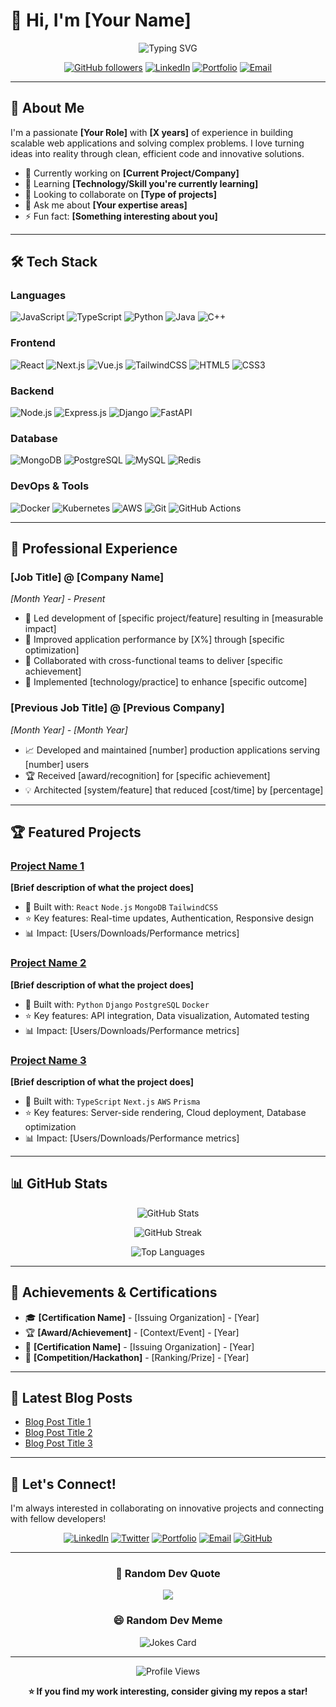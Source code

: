 # 👋 Hi, I'm [Your Name]

<div align="center">
  
  ![Typing SVG](https://readme-typing-svg.herokuapp.com?font=Fira+Code&size=32&duration=2800&pause=2000&color=A855F7&center=true&vCenter=true&width=600&lines=Full+Stack+Developer;Open+Source+Enthusiast;Problem+Solver;Always+Learning)
  
  [![GitHub followers](https://img.shields.io/github/followers/yourusername?label=Follow&style=social)](https://github.com/yourusername)
  [![LinkedIn](https://img.shields.io/badge/LinkedIn-Connect-blue?style=flat&logo=linkedin)](https://linkedin.com/in/yourprofile)
  [![Portfolio](https://img.shields.io/badge/Portfolio-Visit-brightgreen?style=flat&logo=google-chrome)](https://yourportfolio.com)
  [![Email](https://img.shields.io/badge/Email-Contact-red?style=flat&logo=gmail)](mailto:your.email@example.com)
  
</div>

---

## 🚀 About Me

I'm a passionate **[Your Role]** with **[X years]** of experience in building scalable web applications and solving complex problems. I love turning ideas into reality through clean, efficient code and innovative solutions.

- 🔭 Currently working on **[Current Project/Company]**
- 🌱 Learning **[Technology/Skill you're currently learning]**
- 👯 Looking to collaborate on **[Type of projects]**
- 💬 Ask me about **[Your expertise areas]**
- ⚡ Fun fact: **[Something interesting about you]**

---

## 🛠️ Tech Stack

### Languages
![JavaScript](https://img.shields.io/badge/JavaScript-F7DF1E?style=for-the-badge&logo=javascript&logoColor=black)
![TypeScript](https://img.shields.io/badge/TypeScript-007ACC?style=for-the-badge&logo=typescript&logoColor=white)
![Python](https://img.shields.io/badge/Python-3776AB?style=for-the-badge&logo=python&logoColor=white)
![Java](https://img.shields.io/badge/Java-ED8B00?style=for-the-badge&logo=openjdk&logoColor=white)
![C++](https://img.shields.io/badge/C++-00599C?style=for-the-badge&logo=cplusplus&logoColor=white)

### Frontend
![React](https://img.shields.io/badge/React-20232A?style=for-the-badge&logo=react&logoColor=61DAFB)
![Next.js](https://img.shields.io/badge/Next.js-000000?style=for-the-badge&logo=nextdotjs&logoColor=white)
![Vue.js](https://img.shields.io/badge/Vue.js-35495E?style=for-the-badge&logo=vuedotjs&logoColor=4FC08D)
![TailwindCSS](https://img.shields.io/badge/Tailwind_CSS-38B2AC?style=for-the-badge&logo=tailwind-css&logoColor=white)
![HTML5](https://img.shields.io/badge/HTML5-E34F26?style=for-the-badge&logo=html5&logoColor=white)
![CSS3](https://img.shields.io/badge/CSS3-1572B6?style=for-the-badge&logo=css3&logoColor=white)

### Backend
![Node.js](https://img.shields.io/badge/Node.js-43853D?style=for-the-badge&logo=nodedotjs&logoColor=white)
![Express.js](https://img.shields.io/badge/Express.js-404D59?style=for-the-badge&logo=express&logoColor=white)
![Django](https://img.shields.io/badge/Django-092E20?style=for-the-badge&logo=django&logoColor=white)
![FastAPI](https://img.shields.io/badge/FastAPI-009688?style=for-the-badge&logo=fastapi&logoColor=white)

### Database
![MongoDB](https://img.shields.io/badge/MongoDB-4EA94B?style=for-the-badge&logo=mongodb&logoColor=white)
![PostgreSQL](https://img.shields.io/badge/PostgreSQL-316192?style=for-the-badge&logo=postgresql&logoColor=white)
![MySQL](https://img.shields.io/badge/MySQL-005C84?style=for-the-badge&logo=mysql&logoColor=white)
![Redis](https://img.shields.io/badge/Redis-DC382D?style=for-the-badge&logo=redis&logoColor=white)

### DevOps & Tools
![Docker](https://img.shields.io/badge/Docker-2496ED?style=for-the-badge&logo=docker&logoColor=white)
![Kubernetes](https://img.shields.io/badge/Kubernetes-326CE5?style=for-the-badge&logo=kubernetes&logoColor=white)
![AWS](https://img.shields.io/badge/AWS-232F3E?style=for-the-badge&logo=amazonaws&logoColor=white)
![Git](https://img.shields.io/badge/Git-F05032?style=for-the-badge&logo=git&logoColor=white)
![GitHub Actions](https://img.shields.io/badge/GitHub_Actions-2088FF?style=for-the-badge&logo=github-actions&logoColor=white)

---

## 💼 Professional Experience

### **[Job Title]** @ [Company Name]
*[Month Year] - Present*
- 🎯 Led development of [specific project/feature] resulting in [measurable impact]
- 🚀 Improved application performance by [X%] through [specific optimization]
- 👥 Collaborated with cross-functional teams to deliver [specific achievement]
- 🔧 Implemented [technology/practice] to enhance [specific outcome]

### **[Previous Job Title]** @ [Previous Company]
*[Month Year] - [Month Year]*
- 📈 Developed and maintained [number] production applications serving [number] users
- 🏆 Received [award/recognition] for [specific achievement]
- 💡 Architected [system/feature] that reduced [cost/time] by [percentage]

---

## 🏆 Featured Projects

### [Project Name 1](https://github.com/yourusername/project1)
**[Brief description of what the project does]**
- 🔨 Built with: `React` `Node.js` `MongoDB` `TailwindCSS`
- ⭐ Key features: Real-time updates, Authentication, Responsive design
- 📊 Impact: [Users/Downloads/Performance metrics]

### [Project Name 2](https://github.com/yourusername/project2)
**[Brief description of what the project does]**
- 🔨 Built with: `Python` `Django` `PostgreSQL` `Docker`
- ⭐ Key features: API integration, Data visualization, Automated testing
- 📊 Impact: [Users/Downloads/Performance metrics]

### [Project Name 3](https://github.com/yourusername/project3)
**[Brief description of what the project does]**
- 🔨 Built with: `TypeScript` `Next.js` `AWS` `Prisma`
- ⭐ Key features: Server-side rendering, Cloud deployment, Database optimization
- 📊 Impact: [Users/Downloads/Performance metrics]

---

## 📊 GitHub Stats

<div align="center">
  
  ![GitHub Stats](https://github-readme-stats.vercel.app/api?username=yourusername&show_icons=true&theme=radical&hide_border=true&count_private=true)
  
  ![GitHub Streak](https://github-readme-streak-stats.herokuapp.com/?user=yourusername&theme=radical&hide_border=true)
  
  ![Top Languages](https://github-readme-stats.vercel.app/api/top-langs/?username=yourusername&layout=compact&theme=radical&hide_border=true&langs_count=8)
  
</div>

---

## 🏅 Achievements & Certifications

- 🎓 **[Certification Name]** - [Issuing Organization] - [Year]
- 🏆 **[Award/Achievement]** - [Context/Event] - [Year]
- 📜 **[Certification Name]** - [Issuing Organization] - [Year]
- 🥇 **[Competition/Hackathon]** - [Ranking/Prize] - [Year]

---

## 📝 Latest Blog Posts

<!-- BLOG-POST-LIST:START -->
- [Blog Post Title 1](https://yourblog.com/post1)
- [Blog Post Title 2](https://yourblog.com/post2)
- [Blog Post Title 3](https://yourblog.com/post3)
<!-- BLOG-POST-LIST:END -->

---

## 🤝 Let's Connect!

I'm always interested in collaborating on innovative projects and connecting with fellow developers!

<div align="center">
  
[![LinkedIn](https://img.shields.io/badge/LinkedIn-0077B5?style=for-the-badge&logo=linkedin&logoColor=white)](https://linkedin.com/in/yourprofile)
[![Twitter](https://img.shields.io/badge/Twitter-1DA1F2?style=for-the-badge&logo=twitter&logoColor=white)](https://twitter.com/yourusername)
[![Portfolio](https://img.shields.io/badge/Portfolio-FF5722?style=for-the-badge&logo=google-chrome&logoColor=white)](https://yourportfolio.com)
[![Email](https://img.shields.io/badge/Email-D14836?style=for-the-badge&logo=gmail&logoColor=white)](mailto:your.email@example.com)
[![GitHub](https://img.shields.io/badge/GitHub-100000?style=for-the-badge&logo=github&logoColor=white)](https://github.com/yourusername)

</div>

---

<div align="center">
  
  ### 💭 Random Dev Quote
  ![](https://quotes-github-readme.vercel.app/api?type=horizontal&theme=radical)
  
  ### 😄 Random Dev Meme
  <img src="https://readme-jokes.vercel.app/api?theme=radical" alt="Jokes Card" />
  
  ---
  
  ![Profile Views](https://komarev.com/ghpvc/?username=yourusername&color=brightgreen&style=flat-square)
  
  **⭐ If you find my work interesting, consider giving my repos a star!**
  
</div>
